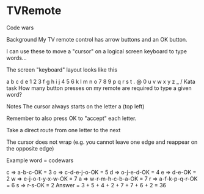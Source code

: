 # TVRemote
Code wars


Background
My TV remote control has arrow buttons and an OK button.

I can use these to move a "cursor" on a logical screen keyboard to type words...

The screen "keyboard" layout looks like this

a	b	c	d	e	1	2	3
f	g	h	i	j	4	5	6
k	l	m	n	o	7	8	9
p	q	r	s	t	.	@	0
u	v	w	x	y	z	_	/
Kata task
How many button presses on my remote are required to type a given word?

Notes
The cursor always starts on the letter a (top left)

Remember to also press OK to "accept" each letter.

Take a direct route from one letter to the next

The cursor does not wrap (e.g. you cannot leave one edge and reappear on the opposite edge)

Example
word = codewars

c => a-b-c-OK = 3
o => c-d-e-j-o-OK = 5
d => o-j-e-d-OK = 4
e => d-e-OK = 2
w => e-j-o-t-y-x-w-OK = 7
a => w-r-m-h-c-b-a-OK = 7
r => a-f-k-p-q-r-OK = 6
s => r-s-OK = 2
Answer = 3 + 5 + 4 + 2 + 7 + 7 + 6 + 2 = 36
